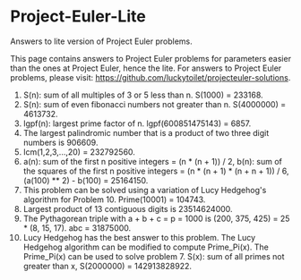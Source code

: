 # Project-Euler-Lite
Answers to lite version of Project Euler problems.

This page contains answers to Project Euler problems for parameters easier than the ones at Project Euler, hence the lite. For answers to Project Euler problems, please visit: https://github.com/luckytoilet/projecteuler-solutions.

1. S(n): sum of all multiples of 3 or 5 less than n. S(1000) = 233168.
2. S(n): sum of even fibonacci numbers not greater than n. S(4000000) = 4613732.
3. lgpf(n): largest prime factor of n. lgpf(600851475143) = 6857.
4. The largest palindromic number that is a product of two three digit numbers is 906609.
5. lcm(1,2,3,...,20) = 232792560.
6. a(n): sum of the first n positive integers = (n * (n + 1)) / 2, b(n): sum of the squares of the first n positive integers = (n * (n + 1) * (n + n + 1)) / 6, (a(100) ** 2) - b(100) = 25164150.
7. This problem can be solved using a variation of Lucy Hedgehog's algorithm for Problem 10. Prime(10001) = 104743.
8. Largest product of 13 contiguous digits is 23514624000.
9. The Pythagorean triple with a + b + c = p = 1000 is (200, 375, 425) = 25 * (8, 15, 17). abc = 31875000.
10. Lucy Hedgehog has the best answer to this problem. The Lucy Hedgehog algorithm can be modified to compute Prime_Pi(x). The Prime_Pi(x) can be used to solve problem 7. S(x): sum of all primes not greater than x, S(2000000) = 142913828922.
